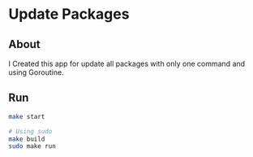 # Update Packages

## About

I Created this app for update all packages with only one command and using Goroutine.

## Run

```bash
make start

# Using sudo
make build
sudo make run
```
